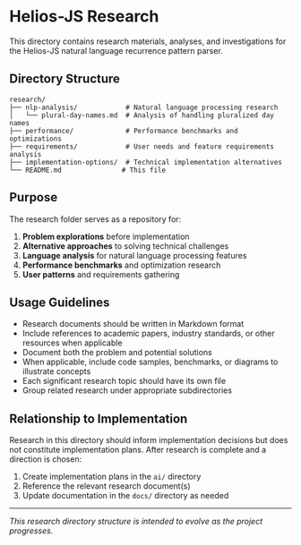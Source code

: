 # Helios-JS Research

This directory contains research materials, analyses, and investigations for the Helios-JS natural language recurrence pattern parser.

## Directory Structure

```
research/
├── nlp-analysis/            # Natural language processing research
│   └── plural-day-names.md  # Analysis of handling pluralized day names
├── performance/             # Performance benchmarks and optimizations
├── requirements/            # User needs and feature requirements analysis
├── implementation-options/  # Technical implementation alternatives
└── README.md               # This file
```

## Purpose

The research folder serves as a repository for:

1. **Problem explorations** before implementation
2. **Alternative approaches** to solving technical challenges
3. **Language analysis** for natural language processing features
4. **Performance benchmarks** and optimization research
5. **User patterns** and requirements gathering

## Usage Guidelines

- Research documents should be written in Markdown format
- Include references to academic papers, industry standards, or other resources when applicable
- Document both the problem and potential solutions
- When applicable, include code samples, benchmarks, or diagrams to illustrate concepts
- Each significant research topic should have its own file
- Group related research under appropriate subdirectories

## Relationship to Implementation

Research in this directory should inform implementation decisions but does not constitute implementation plans. After research is complete and a direction is chosen:

1. Create implementation plans in the `ai/` directory
2. Reference the relevant research document(s)
3. Update documentation in the `docs/` directory as needed

---

*This research directory structure is intended to evolve as the project progresses.* 